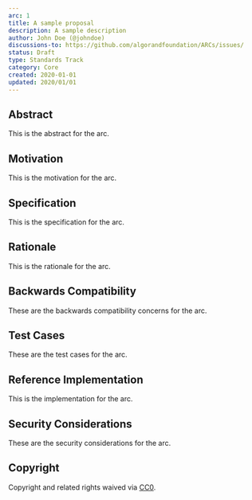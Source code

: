 ```yaml
---
arc: 1
title: A sample proposal
description: A sample description
author: John Doe (@johndoe)
discussions-to: https://github.com/algorandfoundation/ARCs/issues/
status: Draft
type: Standards Track
category: Core
created: 2020-01-01
updated: 2020/01/01
---
```


## Abstract
This is the abstract for the arc.

## Motivation
This is the motivation for the arc.

## Specification
This is the specification for the arc.

## Rationale
This is the rationale for the arc.

## Backwards Compatibility
These are the backwards compatibility concerns for the arc.

## Test Cases
These are the test cases for the arc.

## Reference Implementation
This is the implementation for the arc.

## Security Considerations
These are the security considerations for the arc.

## Copyright
Copyright and related rights waived via [CC0](../LICENSE.md).
